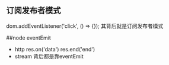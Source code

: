 ## 订阅发布者模式
 dom.addEventListener('click', () => {});
 其背后就是订阅发布者模式

 ##node
 eventEmit
 - http
 res.on('data')
 res.end('end')
 - stream
  背后都是靠eventEmit